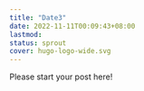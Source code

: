 ```yaml
---
title: "Date3"
date: 2022-11-11T00:09:43+08:00
lastmod: 
status: sprout
cover: hugo-logo-wide.svg
---
```


<!-- status: sprout, bloom, mature (completion: sprout < bloom < mature ) -->

Please start your post here!